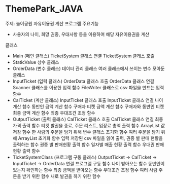 # ThemePark_JAVA
주제: 놀이공원 자유이용권 계산 프로그램
주요기능
 - 사용자의 나이, 희망 권종, 우대사항 등을 이용하여 해당 자유이용권을 계산

클래스
 - Main (메인 클래스)
    TicketSystem 클래스 연결
    TicketSystem 클래스 호출
 - StaticValue
    상수 클래스
 - OrderData (변수 클래스)
    데이터 관리 클래스
    여러 클래스에서 쓰이는 변수 모아둔 클래스
 - InputTicket (입력 클래스)
    OrderData 클래스 호출
    OrderData 클래스 연결
    Scanner 클래스를 이용한 입력 함수
    FileWriter 클래스로 csv 파일을 만드는 입력 함수
 - CalTicket (계산 클래스)
    InputTicket 클래스 호출
    InputTicket 클래스 연결
    나이 계산 함수
    동반인 금액 계산 함수
    구매자 티켓 금액 계산 함수
    구매자와 동반인 티켓 최종 금액 계산 함수
    최종 우대조건 조정 함수
 - OutputTicket (출력 클래스)
    CalTicket 클래스 호출
    CalTicket 클래스 연결
    최종 가격 출력 함수
    티켓 발권을 종료, 주문 리스트, 입장료 총액 출력 함수
    ArrayList 값 저장 함수
    한 사람의 주문을 담기 위해 변수 클래스 초기화 함수
    여러 주문을 담기 위해 ArrayList 초기화 함수
    입력 저장된 csv 파일을 읽어 출력, 권종 별 판매 현황을 출력하는 함수
    권종 별 판매현황 출력 함수
    일자별 매출 현황 출력 함수
    우대권 판매 현황 출력 함수
 - TicketSystemClass (프로그램 구동 클래스)
    OutputTicket → CalTicket → InputTicket → OrderData 연결
    프로그램 구동 함수
    나이 받아오는 함수
    동반인이 있는지 확인하는 함수
    최종 금액을 받아오는 함수
    우대조건 조정 함수
    여러 사람 주문을 받기 위한 함수
    새로 발권을 하기 위한 함수
